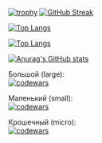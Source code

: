 [![trophy](https://github-profile-trophy.vercel.app/?username=ryo-ma)](https://github.com/ryo-ma/github-profile-trophy)
[![GitHub Streak](https://github-readme-streak-stats.herokuapp.com/?user=DenverCoder1)](https://git.io/streak-stats)
<!---Для компактной версии-->
[![Top Langs](https://github-readme-stats.vercel.app/api/top-langs/?username=anuraghazra&layout=compact)](https://github.com/anuraghazra/github-readme-stats)

<!---Для подробной версии-->
[![Top Langs](https://github-readme-stats.vercel.app/api/top-langs/?username=anuraghazra)](https://github.com/anuraghazra/github-readme-stats)

[![Anurag's GitHub stats](https://github-readme-stats.vercel.app/api?username=anuraghazra)](https://github.com/anuraghazra/github-readme-stats)


Большой (large):  
[![codewars](https://www.codewars.com/users/username/badges/large)](https://www.codewars.com/users/username)   

Маленький (small):  
[![codewars](https://www.codewars.com/users/username/badges/small)](https://www.codewars.com/users/username) 

Крошечный (micro):  
[![codewars](https://www.codewars.com/users/username/badges/micro)](https://www.codewars.com/users/username)
